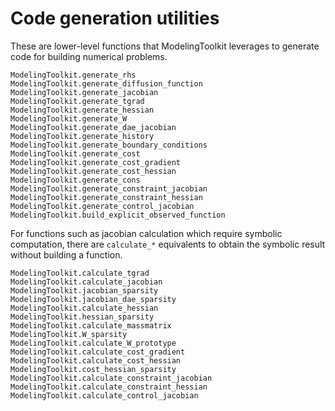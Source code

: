 # Code generation utilities

These are lower-level functions that ModelingToolkit leverages to generate code for
building numerical problems.

```@docs
ModelingToolkit.generate_rhs
ModelingToolkit.generate_diffusion_function
ModelingToolkit.generate_jacobian
ModelingToolkit.generate_tgrad
ModelingToolkit.generate_hessian
ModelingToolkit.generate_W
ModelingToolkit.generate_dae_jacobian
ModelingToolkit.generate_history
ModelingToolkit.generate_boundary_conditions
ModelingToolkit.generate_cost
ModelingToolkit.generate_cost_gradient
ModelingToolkit.generate_cost_hessian
ModelingToolkit.generate_cons
ModelingToolkit.generate_constraint_jacobian
ModelingToolkit.generate_constraint_hessian
ModelingToolkit.generate_control_jacobian
ModelingToolkit.build_explicit_observed_function
```

For functions such as jacobian calculation which require symbolic computation, there
are `calculate_*` equivalents to obtain the symbolic result without building a function.

```@docs
ModelingToolkit.calculate_tgrad
ModelingToolkit.calculate_jacobian
ModelingToolkit.jacobian_sparsity
ModelingToolkit.jacobian_dae_sparsity
ModelingToolkit.calculate_hessian
ModelingToolkit.hessian_sparsity
ModelingToolkit.calculate_massmatrix
ModelingToolkit.W_sparsity
ModelingToolkit.calculate_W_prototype
ModelingToolkit.calculate_cost_gradient
ModelingToolkit.calculate_cost_hessian
ModelingToolkit.cost_hessian_sparsity
ModelingToolkit.calculate_constraint_jacobian
ModelingToolkit.calculate_constraint_hessian
ModelingToolkit.calculate_control_jacobian
```
